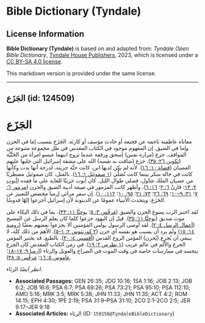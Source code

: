 # Bible Dictionary (Tyndale)

## License Information

**Bible Dictionary (Tyndale)** is based on and adapted from: _Tyndale Open Bible Dictionary_, [Tyndale House Publishers](https://tyndaleopenresources.com/), 2023, which is licensed under a [CC BY-SA 4.0 license](https://creativecommons.org/licenses/by-sa/4.0/legalcode.en).

This markdown version is provided under the same license.



--------------------------------

## الجَزَع (id: 124509)

الجَزَع
=======

معاناة عاطفية ناجمة عن فجيعة أو حادث مؤسف أو كارثة. الجَزَع يتسبب إما في الحزن وإما في الضيق. إن المفهوم موجود في الكتاب المقدس في ظل مجموعة متنوعة من المواقف. جزع (مرارة نفس) إسحق ورفقة عندما تزوج ابنهما عيسو امرأة من الحَتَّيَّة ([تكوين ٢٦: ٣٥](https://ref.ly/Gen26:35)). جزع (ضاقت به نفسه) الله على مشقة إسرائيل التي جلبها عليهم العصيان ([قضاة ١٠: ١٦](https://ref.ly/Judg10:16)). لأنه لم يكن لديها ابن، كانت حنَّة حزينة، لدرجة أنها بدت وكأنها كانت في حالة سكر بينما كانت تُصَلِّي ([١ صموئيل ١: ١٦](https://ref.ly/1Sam1:16)). بالمثل، كان صموئيل مضطربًا من عصيان الملك شاول، فصلى طوال الليل. كان أيوب حزينًا للغاية على ما فقده ([أيوب ٢: ١٣](https://ref.ly/Job2:13)؛ قارِنْ [٦: ٢](https://ref.ly/Job6:2)؛ [١٦: ٦](https://ref.ly/Job16:6))، وأظهر كاتب المزمور في صيغة أدبية الضيق والحزن ([مزمور ٦: ٧](https://ref.ly/Ps6:7)؛ [٣١: ٩–١٠](https://ref.ly/Ps31:9-Ps31:10)؛ [٦٩: ٢٦](https://ref.ly/Ps69:26)؛ [٧٣: ٢١](https://ref.ly/Ps73:21)؛ [٩٥: ١٠](https://ref.ly/Ps95:10)؛ [١١٢: ١٠](https://ref.ly/Ps112:10)). إن سفر مراثي إرميا مخصص للتعبير عن الجَزَع، ويتحدث الأنبياء عمومًا عن الدينونة لأن إسرائيل أجزعوا إلهًا قدوسًا.

لقد اختبر الرب يسوع الحزن والضيق ([مَرقُس ٣: ٥](https://ref.ly/Mark3:5)؛ [يوحنَّا ١١: ٣٣](https://ref.ly/John11:33))، بما في ذلك البكاء على موت صديق ([يوحنَّا ١١: ٣٥](https://ref.ly/John11:35)). قيل إن اليهود جزعوا كلما كان يعلم الرسل عن المسيح ([أعمال الرسل ٤: ٢](https://ref.ly/Acts4:2)). لقد أوصى الرسول بولس المؤمنين ألا يجزعوا بعضهم بعضًا ([رومية ١٤: ١٥](https://ref.ly/Rom14:15)) ولم يرد أن يسبب هو نفسه أي حزن ([٢ كورنثوس ٢: ١–٥](https://ref.ly/2Cor2:1-2Cor2:5)). الأهم من ذلك كله، لا ينبغي أن يُجزِع (يُحزن) المؤمن الروح القدس ([أفسس ٤: ٣٠](https://ref.ly/Eph4:30)). بالطبع، قد يختبر المؤمن الجزع والألم في عالم غريب ([١ بطرس ٢: ١٩](https://ref.ly/1Pet2:19)). في زمن الكتاب المقدس كان الجزع يتجسد في ممارسات خاصة في وقت الموت في الصراخ والعويل والرثاء ([إرميا ٩: ١٧–١٨](https://ref.ly/Jer9:17-Jer9:18)؛ [عاموس ٥: ١٦](https://ref.ly/Amos5:16)؛ [مَرقُس ٥: ٣٨](https://ref.ly/Mark5:38)).

*انظر أيضًا* الرثاء.

* **Associated Passages:** GEN 26:35; JDG 10:16; 1SA 1:16; JOB 2:13; JOB 6:2; JOB 16:6; PSA 6:7; PSA 69:26; PSA 73:21; PSA 95:10; PSA 112:10; AMO 5:16; MRK 3:5; MRK 5:38; JHN 11:33; JHN 11:35; ACT 4:2; ROM 14:15; EPH 4:30; 1PE 2:19; PSA 31:9–PSA 31:10; 2CO 2:1–2CO 2:5; JER 9:17–JER 9:18
* **Associated Articles:** الرثاء (ID: `159156@TyndaleBibleDictionary`)

